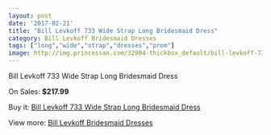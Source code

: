 ```yaml
---
layout: post
date: '2017-02-21'
title: "Bill Levkoff 733 Wide Strap Long Bridesmaid Dress"
category: Bill Levkoff Bridesmaid Dresses
tags: ["long","wide","strap","dresses","prom"]
image: http://img.princessan.com/32984-thickbox_default/bill-levkoff-733-wide-strap-long-bridesmaid-dress.jpg
---
```

Bill Levkoff 733 Wide Strap Long Bridesmaid Dress

On Sales: **$217.99**
<a href="https://www.princessan.com/en/15242-bill-levkoff-733-wide-strap-long-bridesmaid-dress.html"><amp-img layout="responsive" width="600" height="600" src="//img.princessan.com/32984-thickbox_default/bill-levkoff-733-wide-strap-long-bridesmaid-dress.jpg" alt="Bill Levkoff 733 Wide Strap Long Bridesmaid Dress 0" /></a>

Buy it: [Bill Levkoff 733 Wide Strap Long Bridesmaid Dress](https://www.princessan.com/en/15242-bill-levkoff-733-wide-strap-long-bridesmaid-dress.html "Bill Levkoff 733 Wide Strap Long Bridesmaid Dress")

View more: [Bill Levkoff Bridesmaid Dresses](https://www.princessan.com/en/110- "Bill Levkoff Bridesmaid Dresses")